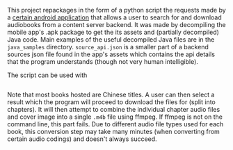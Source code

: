 This project repackages in the form of a python script 
the requests made by a [certain android application](https://apkpure.com/%E5%90%AC%E4%B9%A6%E7%A5%9E%E5%99%A8%EF%BC%9A%E7%9C%9F%E4%BA%BA%E6%9C%89%E5%A3%B0%E5%B0%8F%E8%AF%B4%E3%80%81%E4%B9%A6%E7%B1%8D%E3%80%81%E6%95%85%E4%BA%8B%E3%80%81%E7%9B%B8%E5%A3%B0%E3%80%81%E5%B0%8F%E5%93%81%E3%80%81%E6%AE%B5%E5%AD%90/com.listenbook.god) that allows a user to search for
and download audiobooks from a content server backend.
It was made by decompiling the mobile app's .apk package to get the its assets
and (partially decompiled) Java code. 
Main examples of the useful decompiled Java files
are in the `java_samples` directory. `source_api.json` is a smaller part of a backend sources
json file found in the app's assets which contains the api details that the program
understands (though not very human intelligible).

The script can be used with 
``` python3 rep.py search '<search term(s) go here>'
```

Note that most books hosted are Chinese titles. A user can then select a result 
which the program will proceed to download the files for 
(split into chapters). It will then attempt to combine the individual chapter audio files
and cover image into a single `.m4b` file using ffmpeg. If ffmpeg is not on the command line, 
this part fails. Due to different audio file types used for each book, 
this conversion step may take many minutes (when converting from certain 
audio codings) and doesn't always succeed.

